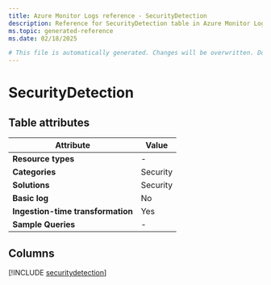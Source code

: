 ```yaml
---
title: Azure Monitor Logs reference - SecurityDetection
description: Reference for SecurityDetection table in Azure Monitor Logs.
ms.topic: generated-reference
ms.date: 02/18/2025

# This file is automatically generated. Changes will be overwritten. Do not change this file directly.
---
```


# SecurityDetection




## Table attributes

|Attribute|Value|
|---|---|
|**Resource types**|-|
|**Categories**|Security|
|**Solutions**| Security|
|**Basic log**|No|
|**Ingestion-time transformation**|Yes|
|**Sample Queries**|-|



## Columns
  
[!INCLUDE [securitydetection](~/reusable-content/ce-skilling/azure/includes/azure-monitor/reference/tables/securitydetection-include.md)]
